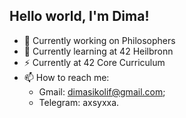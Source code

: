 ## Hello world, I'm Dima!
- 🔭 Currently working on Philosophers
- 🌱 Currently learning at 42 Heilbronn
- ⚡ Currently at 42 Core Curriculum
- 📫 How to reach me:
  - Gmail: dimasikolif@gmail.com;
  - Telegram: axsyxxa.
